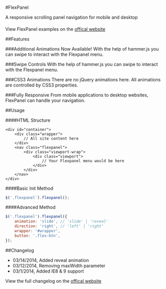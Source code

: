 #FlexPanel

A responsive scrolling panel navigation for mobile and desktop

####
View FlexPanel examples on the [offical website](http://cnkt.ca/flexpanel/)

##Features

###Additional Animations Now Available!
With the help of hammer.js you can swipe to interact with the Flexpanel menu.

###Swipe Controls
With the help of hammer.js you can swipe to interact with the Flexpanel menu.


###CSS3 Animations
There are no jQuery animations here. All animations are controlled by CSS3 properties.

###Fully Responsive
From mobile applications to desktop websites, FlexPanel can handle your navigation.

##Usage

####HTML Structure
```
<div id="container">
	<div class="wrapper">
		// All site content here
	</div>
	<nav class="flexpanel">
		<div class="viewport-wrap">
			<div class="viewport">
				// Your Flexpanel menu would be here
			</div>
		</div>
	</nav>
</div>
```

####Basic Init Method
```javascript
$('.flexpanel').flexpanel();
```

####Advanced Method
```javascript
$('.flexpanel').flexpanel({
    animation: 'slide', // 'slide' | 'reveal'
    direction: 'right', // 'left' | 'right'
    wrapper: '#wrapper',
    button: '.flex-btn',  
});
```

##Changelog
- 03/14/2014, Added reveal animation
- 03/12/2014, Removing maxWidth parameter
- 03/1/2014, Added IE8 & 9 support

View the full changelog on the [offical website](http://cnkt.ca/flexpanel/#changelog) 

